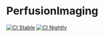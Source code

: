 # PerfusionImaging

[![CI Stable](https://github.com/Dale-Black/PerfusionImaging.jl/actions/workflows/CI.yml/badge.svg?branch=main)](https://github.com/Dale-Black/PerfusionImaging.jl/actions/workflows/CI.yml)
[![CI Nightly](https://github.com/Dale-Black/PerfusionImaging.jl/actions/workflows/Nightly.yml/badge.svg?branch=main)](https://github.com/Dale-Black/PerfusionImaging.jl/actions/workflows/Nightly.yml)
